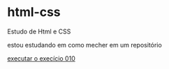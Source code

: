 # html-css
 Estudo de Html e CSS

estou estudando em como mecher em um repositório

<a href="https://gspugas.github.io/html-css/exercicios/ex010/index.html" alt="" target="_blank" rel="external">executar o execício 010</a>